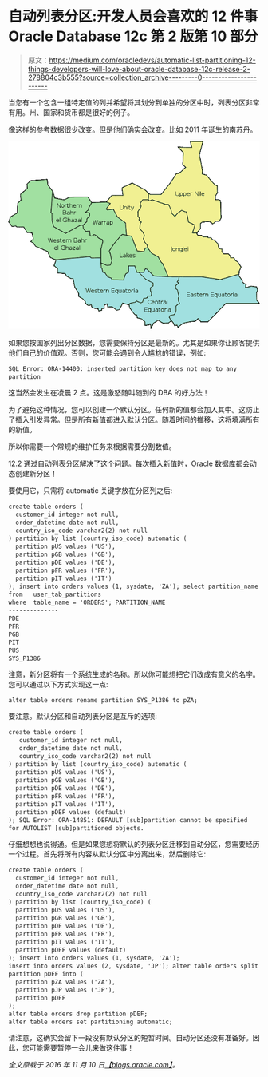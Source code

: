 # 自动列表分区:开发人员会喜欢的 12 件事 Oracle Database 12c 第 2 版第 10 部分

> 原文：<https://medium.com/oracledevs/automatic-list-partitioning-12-things-developers-will-love-about-oracle-database-12c-release-2-278804c3b555?source=collection_archive---------0----------------------->

当您有一个包含一组特定值的列并希望将其划分到单独的分区中时，列表分区非常有用。州、国家和货币都是很好的例子。

像这样的参考数据很少改变。但是他们确实会改变。比如 2011 年诞生的南苏丹。

![](img/c913a1e8b31b72ac2dac28b744e04100.png)

如果您按国家列出分区数据，您需要保持分区是最新的。尤其是如果你让顾客提供他们自己的价值观。否则，您可能会遇到令人尴尬的错误，例如:

```
SQL Error: ORA-14400: inserted partition key does not map to any partition
```

这当然会发生在凌晨 2 点。这是激怒随叫随到的 DBA 的好方法！

为了避免这种情况，您可以创建一个默认分区。任何新的值都会加入其中。这防止了插入引发异常。但是所有新值都进入默认分区。随着时间的推移，这将填满所有的新值。

所以你需要一个常规的维护任务来根据需要分割数值。

12.2 通过自动列表分区解决了这个问题。每次插入新值时，Oracle 数据库都会动态创建新分区！

要使用它，只需将 automatic 关键字放在分区列之后:

```
create table orders ( 
  customer_id integer not null, 
  order_datetime date not null, 
  country_iso_code varchar2(2) not null 
) partition by list (country_iso_code) automatic ( 
  partition pUS values ('US'), 
  partition pGB values ('GB'), 
  partition pDE values ('DE'), 
  partition pFR values ('FR'), 
  partition pIT values ('IT') 
); insert into orders values (1, sysdate, 'ZA'); select partition_name 
from   user_tab_partitions 
where  table_name = 'ORDERS'; PARTITION_NAME 
-------------- 
PDE 
PFR 
PGB 
PIT 
PUS 
SYS_P1386
```

注意，新分区将有一个系统生成的名称。所以你可能想把它们改成有意义的名字。您可以通过以下方式实现这一点:

```
alter table orders rename partition SYS_P1386 to pZA;
```

要注意。默认分区和自动列表分区是互斥的选项:

```
create table orders ( 
   customer_id integer not null, 
   order_datetime date not null, 
   country_iso_code varchar2(2) not null 
) partition by list (country_iso_code) automatic ( 
  partition pUS values ('US'), 
  partition pGB values ('GB'), 
  partition pDE values ('DE'), 
  partition pFR values ('FR'), 
  partition pIT values ('IT'), 
  partition pDEF values (default) 
); SQL Error: ORA-14851: DEFAULT [sub]partition cannot be specified for AUTOLIST [sub]partitioned objects.
```

仔细想想也说得通。但是如果您想将默认的列表分区迁移到自动分区，您需要经历一个过程。首先将所有内容从默认分区中分离出来，然后删除它:

```
create table orders ( 
  customer_id integer not null, 
  order_datetime date not null, 
  country_iso_code varchar2(2) not null 
) partition by list (country_iso_code) ( 
  partition pUS values ('US'), 
  partition pGB values ('GB'), 
  partition pDE values ('DE'), 
  partition pFR values ('FR'), 
  partition pIT values ('IT'),   
  partition pDEF values (default) 
); insert into orders values (1, sysdate, 'ZA'); 
insert into orders values (2, sysdate, 'JP'); alter table orders split partition pDEF into ( 
  partition pZA values ('ZA'), 
  partition pJP values ('JP'), 
  partition pDEF 
); 
alter table orders drop partition pDEF; 
alter table orders set partitioning automatic;
```

请注意，这确实会留下一段没有默认分区的短暂时间。自动分区还没有准备好。因此，您可能需要暂停一会儿来做这件事！

*全文原载于 2016 年 11 月 10 日*[*【blogs.oracle.com】*](https://blogs.oracle.com/sql/12-things-developers-will-love-about-oracle-database-12c-release-2)*。*